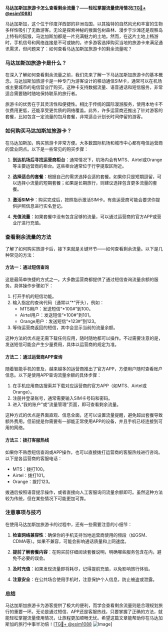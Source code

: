 **马达加斯加旅游卡怎么查看剩余流量？——轻松掌握流量使用情况[[TG💪+ @esim1088](https://t.me/s/esim1088)]**

马达加斯加，这个位于印度洋西部的非洲岛国，以其独特的自然风光和丰富的生物多样性吸引了无数游客。无论是探索神秘的猴面包树森林、漫步于沙滩还是观察岛上特有的狐猴，马达加斯加都是一片充满魅力的土地。然而，在这片土地上畅游时，手机信号和网络连接是不可或缺的。许多游客选择购买当地的旅游卡来满足通讯需求，但问题来了：如何查看马达加斯加旅游卡的剩余流量呢？

### 马达加斯加旅游卡是什么？
在深入了解如何查看剩余流量之前，我们先来了解一下马达加斯加旅游卡的基本概念。马达加斯加旅游卡是一种专门为游客设计的移动通信SIM卡，通常可以在机场或主要城市的电信营业厅购买。这种卡支持数据流量、语音通话和短信服务，非常适合需要随时随地保持联系的旅行者。

旅游卡的优势在于其灵活性和便捷性。相比于传统的国际漫游服务，使用本地卡不仅费用更低，还能享受更优质的网络覆盖。此外，许多运营商还推出了针对游客的套餐，比如包含一定流量的包月套餐，非常适合计划长时间停留的游客。

### 如何购买马达加斯加旅游卡？
在马达加斯加，购买旅游卡非常方便。大多数国际机场和城市中心都有电信运营商的营业网点。以下是一些常见的购买步骤：

1. **到达机场后寻找运营商柜台**：通常情况下，机场内会有MTS、Airtel或Orange等主要运营商的柜台。这些柜台通常位于行李提取区附近。
   
2. **选择适合的套餐**：根据自己的需求选择合适的套餐。如果你只是短期逗留，可以选择小流量的短期套餐；如果是长期旅行，则建议选择包含更多流量的套餐。

3. **激活SIM卡**：购买完成后，按照指示激活SIM卡。有些运营商可能会要求你提供护照信息进行实名登记。

4. **充值流量**：如果套餐中没有包含足够的流量，可以通过运营商的官方APP或营业厅进行充值。

### 查看剩余流量的方法
了解了如何购买旅游卡后，接下来就是关键环节——如何查看剩余流量。以下是几种常见的方法：

#### 方法一：通过短信查询
这是最简单快捷的方式之一。大多数运营商都提供了通过短信查询流量余额的服务。具体操作步骤如下：

1. 打开手机的短信功能。
2. 输入指定的查询代码（通常以“*”开头），例如：
   - MTS用户：发送短信“*100#”到100。
   - Airtel用户：发送短信“*100#”到101。
   - Orange用户：发送短信“*123#”到123。
3. 等待运营商返回的短信，其中会显示当前的流量余额。

这种方法的优点是无需下载任何应用，随时随地都可以操作。不过需要注意的是，发送短信可能会产生少量费用，具体以运营商的规定为准。

#### 方法二：通过运营商APP查询
随着智能手机的普及，越来越多的运营商推出了官方APP，方便用户随时查看账户信息。以下是使用APP查询流量余额的具体步骤：

1. 在手机应用商店搜索并下载对应运营商的官方APP（如MTS、Airtel或Orange）。
2. 注册并登录账号，通常需要输入SIM卡号码和密码。
3. 进入“我的账户”或“流量管理”页面，即可查看剩余流量。

这种方式的优点是界面直观、信息全面，还可以设置流量提醒，避免超出套餐导致额外费用。但前提是你需要有一部能正常使用APP的设备，并且手机已经连接到可用的网络。

#### 方法三：拨打客服热线
如果你不熟悉短信查询或APP操作，也可以直接拨打运营商的客服热线进行咨询。以下是各运营商的客服电话：

- MTS：拨打100。
- Airtel：拨打101。
- Orange：拨打123。

拨通后按照语音提示操作，或者直接向人工客服询问流量余额即可。虽然这种方法较为传统，但在某些情况下可能更加可靠。

### 注意事项与技巧
在使用马达加斯加旅游卡的过程中，还有一些需要注意的小细节：

1. **检查网络兼容性**：确保你的手机支持当地运营商使用的频段（如GSM、CDMA等）。如果不兼容，可能会影响通话质量和上网速度。
   
2. **提前了解套餐内容**：在购买前仔细阅读套餐说明，明确哪些服务包含在内，避免不必要的误会。

3. **及时充值**：如果发现流量即将耗尽，记得提前充值，以免影响旅行体验。

4. **注意安全**：在公共场合使用手机时，注意保护个人信息，防止被盗或泄露。

### 总结
马达加斯加旅游卡为游客提供了极大的便利，而学会查看剩余流量则是合理规划旅行的重要一环。无论是通过短信、APP还是客服热线，只要掌握了正确的方法，就能轻松掌握流量使用情况，让旅程更加顺畅无忧。希望这篇文章能帮助你在马达加斯加的旅行中事半功倍！[[TG💪+ @esim1088](https://t.me/s/esim1088) ![Image](https://i.postimg.cc/4NQfJmqS/Snipaste-2025-05-13-00-14-12.png)]